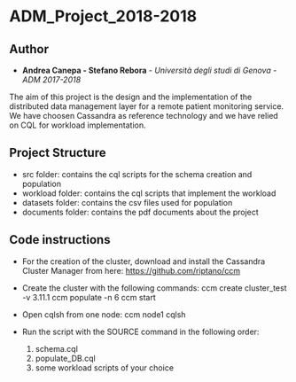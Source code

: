 # ADM_Project_2018-2018

## Author

* **Andrea Canepa - Stefano Rebora** - *Università degli studi di Genova - ADM 2017-2018*

The aim of this project is the design and the implementation of the distributed data management layer for
a remote patient monitoring service. We have choosen Cassandra as reference technology and we have relied 
on CQL for workload implementation.

## Project Structure
* src folder: contains the cql scripts for the schema creation and population
* workload folder: contains the cql scripts that implement the workload 
* datasets folder: contains the csv files used for population 
* documents folder: contains the pdf documents about the project

## Code instructions

* For the creation of the cluster, download and install the Cassandra Cluster Manager from here: https://github.com/riptano/ccm

* Create the cluster with the following commands:
	ccm create cluster_test -v 3.11.1
	ccm populate -n 6
	ccm start
	
* Open cqlsh from one node:
	ccm node1 cqlsh
	
* Run the script with the SOURCE command in the following order:
	1) schema.cql
	2) populate_DB.cql
	3) some workload scripts of your choice
 